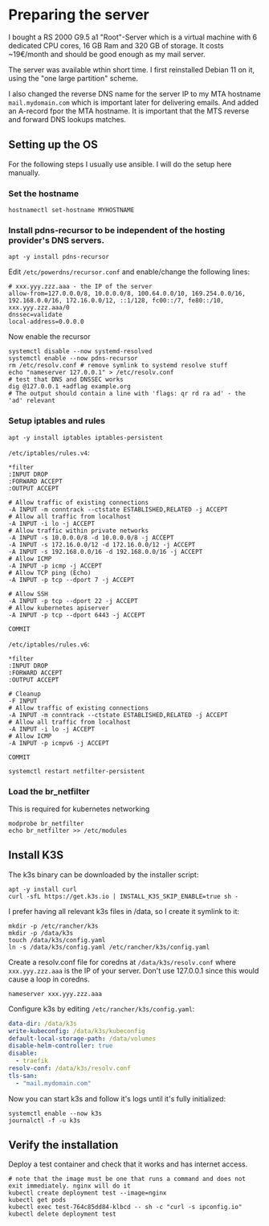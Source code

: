 # Preparing the server

I bought a RS 2000 G9.5 a1 "Root"-Server which is a virtual machine with 6 dedicated CPU cores, 16 GB Ram and 320 GB of storage. It costs ~19€/month and should be good enough as my mail server.

The server was available wthin short time. I first reinstalled Debian 11 on it, using the "one large partition" scheme.

I also changed the reverse DNS name for the server IP to my MTA hostname `mail.mydomain.com` which is important later for delivering emails. And added an A-record fpor the MTA hostname. It is important that the MTS reverse and forward DNS lookups matches.


## Setting up the OS

For the following steps I usually use ansible. I will do the setup here manually.

### Set the hostname

`hostnamectl set-hostname MYHOSTNAME`

### Install pdns-recursor to be independent of the hosting provider's DNS servers.

```
apt -y install pdns-recursor
```

Edit `/etc/powerdns/recursor.conf` and enable/change the following lines:
```
# xxx.yyy.zzz.aaa - the IP of the server
allow-from=127.0.0.0/8, 10.0.0.0/8, 100.64.0.0/10, 169.254.0.0/16, 192.168.0.0/16, 172.16.0.0/12, ::1/128, fc00::/7, fe80::/10, xxx.yyy.zzz.aaa/0
dnssec=validate
local-address=0.0.0.0
```

Now enable the recursor
```
systemctl disable --now systemd-resolved
systemctl enable --now pdns-recursor
rm /etc/resolv.conf # remove symlink to systemd resolve stuff
echo "nameserver 127.0.0.1" > /etc/resolv.conf
# test that DNS and DNSSEC works
dig @127.0.0.1 +adflag example.org
# The output should contain a line with 'flags: qr rd ra ad' - the 'ad' relevant
```

### Setup iptables and rules

```
apt -y install iptables iptables-persistent
```

`/etc/iptables/rules.v4`:
```
*filter
:INPUT DROP
:FORWARD ACCEPT
:OUTPUT ACCEPT

# Allow traffic of existing connections
-A INPUT -m conntrack --ctstate ESTABLISHED,RELATED -j ACCEPT
# Allow all traffic from localhost
-A INPUT -i lo -j ACCEPT
# Allow traffic within private networks
-A INPUT -s 10.0.0.0/8 -d 10.0.0.0/8 -j ACCEPT
-A INPUT -s 172.16.0.0/12 -d 172.16.0.0/12 -j ACCEPT
-A INPUT -s 192.168.0.0/16 -d 192.168.0.0/16 -j ACCEPT
# Allow ICMP
-A INPUT -p icmp -j ACCEPT
# Allow TCP ping (Echo)
-A INPUT -p tcp --dport 7 -j ACCEPT

# Allow SSH
-A INPUT -p tcp --dport 22 -j ACCEPT
# Allow kubernetes apiserver
-A INPUT -p tcp --dport 6443 -j ACCEPT

COMMIT
```

`/etc/iptables/rules.v6`:
```
*filter
:INPUT DROP
:FORWARD ACCEPT
:OUTPUT ACCEPT

# Cleanup
-F INPUT
# Allow traffic of existing connections
-A INPUT -m conntrack --ctstate ESTABLISHED,RELATED -j ACCEPT
# Allow all traffic from localhost
-A INPUT -i lo -j ACCEPT
# Allow ICMP
-A INPUT -p icmpv6 -j ACCEPT

COMMIT
```

```
systemctl restart netfilter-persistent
```

### Load the br_netfilter

This is required for kubernetes networking

```
modprobe br_netfilter
echo br_netfilter >> /etc/modules
```

## Install K3S

The k3s binary can be downloaded by the installer script:

```
apt -y install curl
curl -sfL https://get.k3s.io | INSTALL_K3S_SKIP_ENABLE=true sh -
```

I prefer having all relevant k3s files in /data, so I create it symlink to it:

```
mkdir -p /etc/rancher/k3s
mkdir -p /data/k3s
touch /data/k3s/config.yaml
ln -s /data/k3s/config.yaml /etc/rancher/k3s/config.yaml
```

Create a resolv.conf file for coredns at `/data/k3s/resolv.conf` where `xxx.yyy.zzz.aaa` is the IP of your server. Don't use 127.0.0.1 since this would cause a loop in coredns.

```
nameserver xxx.yyy.zzz.aaa
```

Configure k3s by editing `/etc/rancher/k3s/config.yaml`:

```yaml
data-dir: /data/k3s
write-kubeconfig: /data/k3s/kubeconfig
default-local-storage-path: /data/volumes
disable-helm-controller: true
disable:
  - traefik
resolv-conf: /data/k3s/resolv.conf
tls-san:
  - "mail.mydomain.com"
```

Now you can start k3s and follow it's logs until it's fully initialized:

```
systemctl enable --now k3s
journalctl -f -u k3s
```

## Verify the installation

Deploy a test container and check that it works and has internet access.

```
# note that the image must be one that runs a command and does not exit immediately. nginx will do it
kubectl create deployment test --image=nginx
kubectl get pods
kubectl exec test-764c85dd84-klbcd -- sh -c "curl -s ipconfig.io"
kubectl delete deployment test
```

